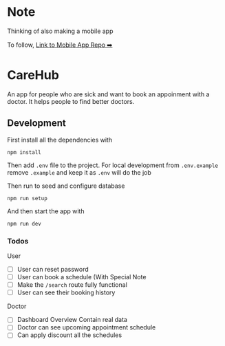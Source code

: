 # Note

Thinking of also making a mobile app

To follow,
[Link to Mobile App Repo ➡️](https://github.com/carehuborg/CareHub.git)

# CareHub

An app for people who are sick and want to book an appoinment with a doctor. It
helps people to find better doctors.

## Development

First install all the dependencies with

```
npm install
```

Then add `.env` file to the project. For local development from `.env.example`
remove `.example` and keep it as `.env` will do the job

Then run to seed and configure database

```
npm run setup
```

And then start the app with

```
npm run dev
```

### Todos
User
- [ ] User can reset password
- [ ] User can book a schedule (With Special Note
- [ ] Make the `/search` route fully functional
- [ ] User can see their booking history

Doctor
- [ ] Dashboard Overview Contain real data
- [ ] Doctor can see upcoming appointment schedule
- [ ] Can apply discount all the schedules

